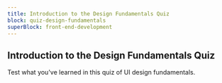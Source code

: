 ```yaml
---
title: Introduction to the Design Fundamentals Quiz
block: quiz-design-fundamentals
superBlock: front-end-development
---
```


## Introduction to the Design Fundamentals Quiz

Test what you've learned in this quiz of UI design fundamentals.
